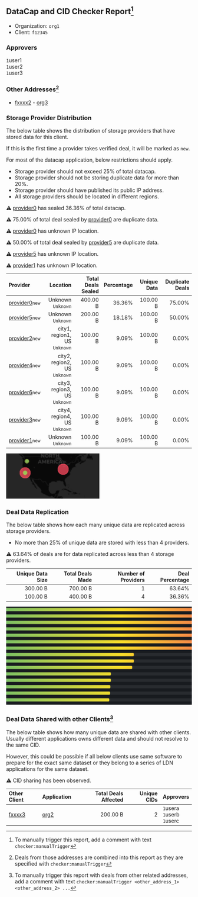 ## DataCap and CID Checker Report[^1]
 - Organization: `org1`
 - Client: `f12345`
### Approvers
`1`user1<br/>`1`user2<br/>`1`user3

### Other Addresses[^2]
 - [fxxxx2](https://filfox.info/en/address/fxxxx2) - [org3](url3)

### Storage Provider Distribution
The below table shows the distribution of storage providers that have stored data for this client.

If this is the first time a provider takes verified deal, it will be marked as `new`.

For most of the datacap application, below restrictions should apply.
 - Storage provider should not exceed 25% of total datacap.
 - Storage provider should not be storing duplicate data for more than 20%.
 - Storage provider should have published its public IP address.
 - All storage providers should be located in different regions.

⚠️ [provider0](https://filfox.info/en/address/provider0) has sealed 36.36% of total datacap.

⚠️ 75.00% of total deal sealed by [provider0](https://filfox.info/en/address/provider0) are duplicate data.

⚠️ [provider0](https://filfox.info/en/address/provider0) has unknown IP location.

⚠️ 50.00% of total deal sealed by [provider5](https://filfox.info/en/address/provider5) are duplicate data.

⚠️ [provider5](https://filfox.info/en/address/provider5) has unknown IP location.

⚠️ [provider1](https://filfox.info/en/address/provider1) has unknown IP location.

| Provider                                                    |                         Location | Total Deals Sealed | Percentage | Unique Data | Duplicate Deals |
| :---------------------------------------------------------- | -------------------------------: | -----------------: | ---------: | ----------: | --------------: |
| [provider0](https://filfox.info/en/address/provider0)`new`  |            Unknown<br/>`Unknown` |           400.00 B |     36.36% |    100.00 B |          75.00% |
| [provider5](https://filfox.info/en/address/provider5)`new`  |            Unknown<br/>`Unknown` |           200.00 B |     18.18% |    100.00 B |          50.00% |
| [provider2](https://filfox.info/en/address/provider2)`new`  | city1, region1, US<br/>`Unknown` |           100.00 B |      9.09% |    100.00 B |           0.00% |
| [provider4](https://filfox.info/en/address/provider4)`new`  | city2, region2, US<br/>`Unknown` |           100.00 B |      9.09% |    100.00 B |           0.00% |
| [provider6](https://filfox.info/en/address/provider6)`new`  | city3, region3, US<br/>`Unknown` |           100.00 B |      9.09% |    100.00 B |           0.00% |
| [provider3](https://filfox.info/en/address/provider3)`new`  | city4, region4, US<br/>`Unknown` |           100.00 B |      9.09% |    100.00 B |           0.00% |
| [provider1](https://filfox.info/en/address/provider1)`new`  |            Unknown<br/>`Unknown` |           100.00 B |      9.09% |    100.00 B |           0.00% |

<img src="./provider.png"/>

### Deal Data Replication
The below table shows how each many unique data are replicated across storage providers.

- No more than 25% of unique data are stored with less than 4 providers.

⚠️ 63.64% of deals are for data replicated across less than 4 storage providers.

| Unique Data Size | Total Deals Made | Number of Providers | Deal Percentage |
| ---------------: | ---------------: | ------------------: | --------------: |
|         300.00 B |         700.00 B |                   1 |          63.64% |
|         100.00 B |         400.00 B |                   4 |          36.36% |

<img src="./replica.png"/>

### Deal Data Shared with other Clients[^3]
The below table shows how many unique data are shared with other clients.
Usually different applications owns different data and should not resolve to the same CID.

However, this could be possible if all below clients use same software to prepare for the exact same dataset or they belong to a series of LDN applications for the same dataset.

⚠️ CID sharing has been observed.

| Other Client                                    | Application  | Total Deals Affected | Unique CIDs | Approvers                          |
| :---------------------------------------------- | :----------- | -------------------: | ----------: | :--------------------------------- |
| [fxxxx3](https://filfox.info/en/address/fxxxx3) | [org2](url2) |             200.00 B |           2 | `1`usera<br/>`1`userb<br/>`1`userc |

[^1]: To manually trigger this report, add a comment with text `checker:manualTrigger`

[^2]: Deals from those addresses are combined into this report as they are specified with `checker:manualTrigger`

[^3]: To manually trigger this report with deals from other related addresses, add a comment with text `checker:manualTrigger <other_address_1> <other_address_2> ...`
